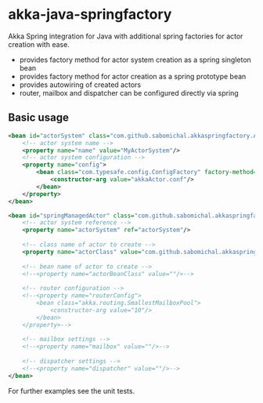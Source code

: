akka-java-springfactory
=======================
Akka Spring integration for Java with additional spring factories for actor creation with ease.

* provides factory method for actor system creation as a spring singleton bean
* provides factory method for actor creation as a spring prototype bean
* provides autowiring of created actors
* router, mailbox and dispatcher can be configured directly via spring

## Basic usage
```xml
<bean id="actorSystem" class="com.github.sabomichal.akkaspringfactory.ActorSystemFactoryBean">
	<!-- actor system name -->
	<property name="name" value="MyActorSystem"/>
	<!-- actor system configuration -->
	<property name="config">
		<bean class="com.typesafe.config.ConfigFactory" factory-method="load">
			<constructor-arg value="akkaActor.conf"/>
		</bean>
	</property>
</bean>

<bean id="springManagedActor" class="com.github.sabomichal.akkaspringfactory.ActorFactoryBean">
	<!-- actor system reference -->
	<property name="actorSystem" ref="actorSystem"/>
	
	<!-- class name of actor to create -->
	<property name="actorClass" value="com.github.sabomichal.akkaspringfactory.test.GreetingActor"/>
	
	<!-- bean name of actor to create -->
	<!--<property name="actorBeanClass" value=""/>-->
	
	<!-- router configuration -->
	<!--<property name="routerConfig">
		<bean class="akka.routing.SmallestMailboxPool">
			<constructor-arg value="10"/>
		</bean>
	</property>-->
	
	<!-- mailbox settings -->
	<!--<property name="mailbox" value=""/>-->
	
	<!-- dispatcher settings -->
	<!--<property name="dispatcher" value=""/>-->
</bean>
```
For further examples see the unit tests.
